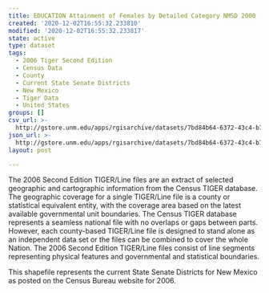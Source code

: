 ```yaml
---
title: EDUCATION Attainment of Females by Detailed Category NMSD 2000
created: '2020-12-02T16:55:32.233810'
modified: '2020-12-02T16:55:32.233817'
state: active
type: dataset
tags:
  - 2006 Tiger Second Edition
  - Census Data
  - County
  - Current State Senate Districts
  - New Mexico
  - Tiger Data
  - United States
groups: []
csv_url: >-
  http://gstore.unm.edu/apps/rgisarchive/datasets/7bd84b64-6372-43c4-b75d-472381387aa6/nms248data399713037_sts_view.derived.csv
json_url: >-
  http://gstore.unm.edu/apps/rgisarchive/datasets/7bd84b64-6372-43c4-b75d-472381387aa6/nms248data399713037_sts_view.derived.json
layout: post

---
```

The 2006 Second Edition TIGER/Line files are an extract of selected geographic and cartographic information from the Census TIGER database.  The geographic coverage for a single TIGER/Line file is a county or statistical equivalent entity, with the coverage area based on the latest available governmental unit boundaries. The Census TIGER database represents a seamless national file with no overlaps or gaps between parts.  However, each county-based TIGER/Line file is designed to stand alone as an independent data set or the files can be combined to cover the whole Nation.  The 2006 Second Edition  TIGER/Line files consist of line segments representing physical features and governmental and statistical boundaries.  

This shapefile represents the current State Senate Districts for New Mexico as posted on the Census Bureau website for 2006.
